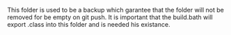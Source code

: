 This folder is used to be a backup which garantee that the folder will not be removed for be empty on git push.
It is important that the build.bath will export .class into this folder and is needed his existance.